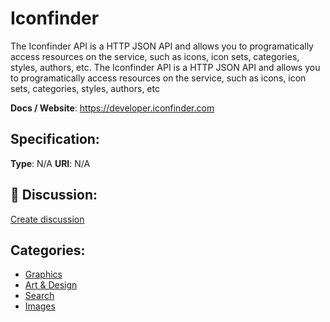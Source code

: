 # Iconfinder


The Iconfinder API is a HTTP JSON API and allows you to programatically access resources on the service, such as icons, icon sets, categories, styles, authors, etc. The Iconfinder API is a HTTP JSON API and allows you to programatically access resources on the service, such as icons, icon sets, categories, styles, authors, etc

**Docs / Website**: https://developer.iconfinder.com

## Specification:
**Type**:  N/A 
**URI**:  N/A 

## 💬 Discussion:
[Create discussion](link)

## Categories:
- [Graphics](https://github.com/apis-list/apis-list#graphics)
- [Art & Design](https://github.com/apis-list/apis-list#art-and-design)
- [Search](https://github.com/apis-list/apis-list#search)
- [Images](https://github.com/apis-list/apis-list#images)





